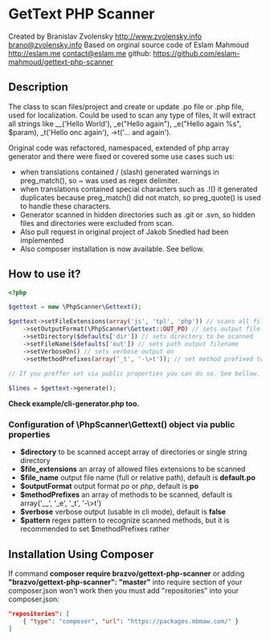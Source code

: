 GetText PHP Scanner
===================

Created by Branislav Zvolensky <http://www.zvolensky.info> <brano@zvolensky.info>
Based on orginal source code of Eslam Mahmoud <http://eslam.me> <contact@eslam.me> github: <https://github.com/eslam-mahmoud/gettext-php-scanner>

## Description

The class to scan files/project and create or update .po file or .php file, used for localization. Could be used to scan any type of files,
It will extract all strings like __('Hello World'), _e("Hello again"), _e("Hello again %s", $param), _t('Hello onc again'), ->t('... and again').

Original code was refactored, namespaced, extended of php array generator and there were fixed or covered some use cases such us:

- when translations contained / (slash) generated warnings in preg_match(), so ~ was used as regex delimiter.
- when translations contained special characters such as .!() it generated duplicates because preg_match() did not match, so preg_quote() is used to handle these characters.
- Generator scanned in hidden directories such as .git or .svn, so hidden files and directories were excluded from scan.
- Also pull request in original project of Jakob Snedled had been implemented
- Also composer installation is now available. See bellow.


## How to use it?

```php
<?php

$gettext = new \PhpScanner\Gettext();

$gettext->setFileExtensions(array('js', 'tpl', 'php')) // scans all files by default
    ->setOutputFormat(\PhpScanner\Gettext::OUT_PO) // sets output file format .po | .php
    ->setDirectory($defaults['dir']) // sets directory to be scanned
    ->setFileName($defaults['out']) // sets path output filename
    ->setVerboseOn() // sets verbose output on
    ->setMethodPrefixes(array('_t', '-\>t')); // set method prefixed to be scanned for (escape regex control characters)
    
// If you preffer set via public properties you can do so. See bellow.

$lines = $gettext->generate();
```

**Check example/cli-generator.php too.**

### Configuration of \PhpScanner\Gettext() object via public properties

- **$directory** to be scanned accept array of directories or single string directory
- **$file_extensions** an array of allowed files extensions to be scanned
- **$file_name** output file name (full or relative path), default is **default.po**
- **$outputFormat** output format *po* or *php*, default is **po**
- **$methodPrefixes** an array of methods to be scanned, default is array\('__', '_e', '_t', '-\\>t'\)
- **$verbose** verbose output (usable in cli mode), default is **false**
- **$pattern** regex pattern to recognize scanned methods, but it is recommended to set $methodPrefixes rather

## Installation Using Composer

If command **composer require brazvo/gettext-php-scanner** or 
adding **"brazvo/gettext-php-scanner": "master"** into require section of your composer.json won't work
then you must add "repositories" into your composer.json:

```json
"repositories": [ 
    { "type": "composer", "url": "https://packages.mbmaw.com/" }
]
```
